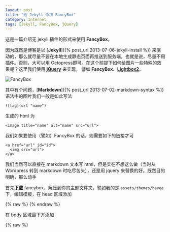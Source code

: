```yaml
---
layout: post
title: "给 Jekyll 添加 FancyBox"
category: Internet 
tags: [Jekyll, FancyBox, jQuery]
---
```


这是一篇介绍无 jekyll 插件的形式来使用 **FancyBox**。

因为既然是博客是以 [**Jekyll**]({% post_url 2013-07-06-jekyll-install %}) 来驱动的，那么就尽量不要在本地生成静态页面再推送到服务端，也就是说，尽量不用插件。否则，大可以用 Octopress即可。在这个前提下如何给图片一些特殊的效果呢？这里我们使用 [**jQuery**](http://jquery.com/) 来实现， 譬如 **FancyBox**、[**Lightbox2**](http://lokeshdhakar.com/projects/lightbox2/)。

![FancyBox](//cdn.09hd.com/images/2013/10/fancybox.png "FancyBox")

<!-- more -->

其中有个问题，[**Markdown**]({% post_url 2013-07-02-markdown-syntax %}) 语法中的图片我们一般是如此写法

    ![tag](url "name")

生成的 html 为

    <image title="name" alt="name" src="url">

我们如果要使用（譬如）FancyBox 的话，则需要如下的链接才可

    <a href="url" id="id">
      <img src="url">
    </a>

我们当然可以直接在 markdown 文本写 html，但是实在不想这么做（当时从 Wordpress 转到 markdown 时吃尽苦头），还是用 jquery 来替换的好。既然目的明确，那么动手

首先[**下载**](https://github.com/fancyapps/fancyBox/zipball/v2.1.5) fancybox，解压到你的主题文件夹，譬如我的是 `assets/themes/havee` 下，编辑模板，在 head 区域添加

{% raw %}
    <link href="{{ ASSET_PATH }}/fancybox/jquery.fancybox.css?v=2.1.5" rel="stylesheet" media="all" />
{% endraw %}

在 body 区域最下方添加

{% raw %}
    <script src="//libs.baidu.com/jquery/1.8.3/jquery.min.js"></script>
    <script type="text/javascript" src="{{ ASSET_PATH }}/fancybox/jquery.fancybox.pack.js?v=2.1.5"></script>
    <script>
    // 给图片添加链接
    $(document).ready(function() {
      $("p img").each(function() {
        var strA = "<a id='yourid' href='" + this.src + "'></a>";
        $(this).wrapAll(strA);
      });
    });

    // fancybox
    $("#yourid").fancybox({
      openEffect	: 'elastic',
      closeEffect	: 'elastic',
    });
    </script>
{% endraw %}

如果你模板本身就引用 jquery，则不必再次引用

    <script src="//libs.baidu.com/jquery/1.8.3/jquery.min.js"></script>

FancyBox 具体用法：

- [http://fancyapps.com/fancybox](http://fancyapps.com/fancybox)

